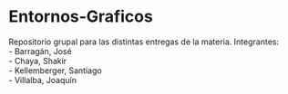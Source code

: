 # Entornos-Graficos
Repositorio grupal para las distintas entregas de la materia.
Integrantes:  
    - Barragán, José  
    - Chaya, Shakir  
    - Kellemberger, Santiago  
    - Villalba, Joaquín  
